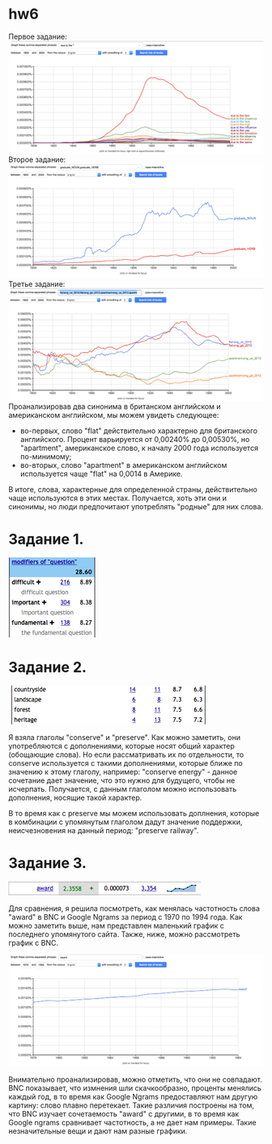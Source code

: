 # hw6
Первое задание:
![alt-текст](https://github.com/ksenialugovaya/hw6/blob/master/Снимок%20экрана%202018-04-06%20в%207.23.20%20ПП.png "Первое задание")
Второе задание:
![alt-текст](https://github.com/ksenialugovaya/hw6/blob/master/Снимок%20экрана%202018-04-06%20в%207.53.48%20ПП.png "Второе задание")
Третье задание:
![alt-текст](https://github.com/ksenialugovaya/hw6/blob/master/Снимок%20экрана%202018-04-06%20в%208.14.49%20ПП.png "Третье задание")
Проанализировав два синонима в британском английском и американском английском, мы можем увидеть следующее:
- во-первых, слово "flat" действительно характерно для британского английского. Процент варьируется от 0,00240% до 0,00530%, но "apartment", американское слово, к началу 2000 года используется по-минимому;
- во-вторых, слово "apartment" в американском английском используется чаще "flat" на 0,0014 в Америке.

В итоге, слова, характерные для определенной страны, действительно чаще используются в этих местах. Получается, хоть эти они и синонимы, но люди предпочитают употреблять "родные" для них слова. 

# Задание 1.

![alt-текст](https://github.com/ksenialugovaya/hw7/blob/master/Снимок%20экрана%202018-04-06%20в%209.17.04%20ПП.png "Необязательный титул")

# Задание 2.

![alt-текст](https://github.com/ksenialugovaya/hw7/blob/master/Снимок%20экрана%202018-04-06%20в%209.28.01%20ПП.png "Необязательный титул")

Я взяла глаголы "conserve" и "preserve". Как можно заметить, они употребляются с дополнениями, которые носят общий характер (обощающие слова). Но если рассматривать их по отдельности, то conserve используется с такими дополнениями, которые ближе по значению к этому глаголу, например: "conserve energy" - данное сочетание дает значение, что это нужно для будущего, чтобы не исчерпать. Получается, с данным глаголом можно использовать дополнения, носящие такой характер.

В то время как с preserve мы можем использовать доплнения, которые в комбинации с упомянутым глаголом дадут значение поддержки, неисчезновения на данный период: "preserve railway".

# Задание 3.

![alt-текст](https://github.com/ksenialugovaya/hw7/blob/master/Снимок%20экрана%202018-04-06%20в%209.50.44%20ПП.png "Необязательный титул")

Для сравнения, я решила посмотреть, как менялась частотность слова "award" в BNC и Google Ngrams за период с 1970 по 1994 года. Как можно заметить выше, нам представлен маленький график с последнего упомянутого сайта. Также, ниже, можно рассмотреть график с BNC. 

![alt-текст](https://github.com/ksenialugovaya/hw7/blob/master/Снимок%20экрана%202018-04-06%20в%209.53.17%20ПП.png "Необязательный титул")

Внимательно проанализировав, можно отметить, что они не совпадают. BNC показывает, что измнения шли скачкообразно, проценты менялись каждый год, в то время как Google Ngrams предоставляют нам другую картину: слово плавно перетекает. Такие различия построены на том, что BNC изучает сочетаемость "award" с другими, в то время как Google ngrams сравнивает частотность, а не дает нам примеры. Такие незначительные вещи и дают нам разные графики. 
